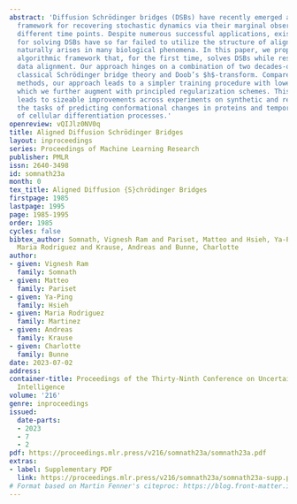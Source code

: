 ```yaml
---
abstract: 'Diffusion Schrödinger bridges (DSBs) have recently emerged as a powerful
  framework for recovering stochastic dynamics via their marginal observations at
  different time points. Despite numerous successful applications, existing algorithms
  for solving DSBs have so far failed to utilize the structure of aligned data, which
  naturally arises in many biological phenomena. In this paper, we propose a novel
  algorithmic framework that, for the first time, solves DSBs while respecting the
  data alignment. Our approach hinges on a combination of two decades-old ideas: The
  classical Schrödinger bridge theory and Doob’s $h$-transform. Compared to prior
  methods, our approach leads to a simpler training procedure with lower variance,
  which we further augment with principled regularization schemes. This ultimately
  leads to sizeable improvements across experiments on synthetic and real data, including
  the tasks of predicting conformational changes in proteins and temporal evolution
  of cellular differentiation processes.'
openreview: vQIJlz0NV0q
title: Aligned Diffusion Schrödinger Bridges
layout: inproceedings
series: Proceedings of Machine Learning Research
publisher: PMLR
issn: 2640-3498
id: somnath23a
month: 0
tex_title: Aligned Diffusion {S}chrödinger Bridges
firstpage: 1985
lastpage: 1995
page: 1985-1995
order: 1985
cycles: false
bibtex_author: Somnath, Vignesh Ram and Pariset, Matteo and Hsieh, Ya-Ping and Martinez,
  Maria Rodriguez and Krause, Andreas and Bunne, Charlotte
author:
- given: Vignesh Ram
  family: Somnath
- given: Matteo
  family: Pariset
- given: Ya-Ping
  family: Hsieh
- given: Maria Rodriguez
  family: Martinez
- given: Andreas
  family: Krause
- given: Charlotte
  family: Bunne
date: 2023-07-02
address:
container-title: Proceedings of the Thirty-Ninth Conference on Uncertainty in Artificial
  Intelligence
volume: '216'
genre: inproceedings
issued:
  date-parts:
  - 2023
  - 7
  - 2
pdf: https://proceedings.mlr.press/v216/somnath23a/somnath23a.pdf
extras:
- label: Supplementary PDF
  link: https://proceedings.mlr.press/v216/somnath23a/somnath23a-supp.pdf
# Format based on Martin Fenner's citeproc: https://blog.front-matter.io/posts/citeproc-yaml-for-bibliographies/
---
```

